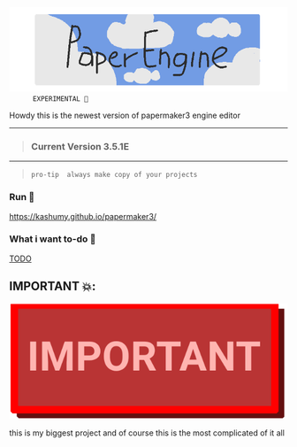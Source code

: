 ![Papermaker](https://raw.githubusercontent.com/Kashumy/assets/main/papermaker.png)
&nbsp;&nbsp;  &nbsp; &nbsp;&nbsp;&nbsp;    ` EXPERIMENTAL 🌺` &nbsp;&nbsp;&nbsp;&nbsp;   


Howdy this is the newest version of papermaker3 engine editor 
____
> ### Current Version 3.5.1E
____
> ` pro-tip  always make copy of your projects `
### Run 🌱
https://kashumy.github.io/papermaker3/
### What i want to-do 🌵
[TODO](TODO.md)

## IMPORTANT 💥: 
[![Important Informations](https://raw.githubusercontent.com/Kashumy/assets/main/important.png)](IMPORTANT.md)

this is my biggest project and of course this is the most complicated of it all 



